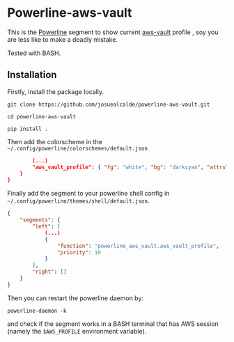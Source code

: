 # Powerline-aws-vault
This is the [Powerline](https://github.com/powerline/powerline) segment to show current [aws-vault](https://github.com/99designs/aws-vault) profile , soy you are less like to make a deadly mistake.

Tested with BASH.

## Installation

Firstly, install the package locally.
```
git clone https://github.com/josuealcalde/powerline-aws-vault.git

cd powerline-aws-vault

pip install .
```

Then add the colorscheme in the `~/.config/powerline/colorschemes/default.json`

```json
        (...)
        "aws_vault_profile": { "fg": "white", "bg": "darkcyan", "attrs": [] }
    }
}
```

Finally add the segment to your powerline shell config in `~/.config/powerline/themes/shell/default.json`.

```json
{
    "segments": {
        "left": [
            (...)
            {
                "function": "powerline_aws_vault.aws_vault_profile",
                "priority": 10
            }
        ],
        "right": []
    }
}
```
Then you can restart the powerline daemon by:

```
powerline-daemon -k
```

and check if the segment works in a BASH terminal that has AWS session (namely the `$AWS_PROFILE` environment variable).